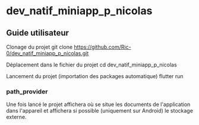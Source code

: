 # dev_natif_miniapp_p_nicolas
 
## Guide utilisateur
Clonage du projet
git clone https://github.com/Ric-0/dev_natif_miniapp_p_nicolas.git

Déplacement dans le fichier du projet
cd dev_natif_miniapp_p_nicolas

Lancement du projet (importation des packages automatique)
flutter run

### path_provider
Une fois lancé le projet affichera où se situe les documents de l'application dans l'appareil  et affichera si possible (uniquement sur Android) le stockage externe.